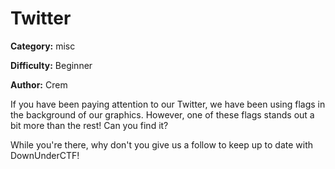 # Twitter
**Category:** misc

**Difficulty:** Beginner

**Author:** Crem

If you have been paying attention to our Twitter, we have been using flags in the background of our graphics. However, one of these flags stands out a bit more than the rest! Can you find it?

While you're there, why don't you give us a follow to keep up to date with DownUnderCTF!


